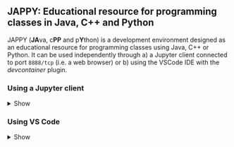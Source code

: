 ## JAPPY: Educational resource for programming classes in  Java,  C++ and Python

JAPPY (**JA**va, c**PP** and p**Y**thon) is a development environment designed as an educational resource for programming classes using Java, C++ or Python. It can be used independently through a) a Jupyter client connected to port `8888/tcp` (i.e. a web browser) or b) using the VSCode IDE with the *devcontainer* plugin.

### Using a Jupyter client

<details>
<summary>Show</summary>

To use JAPPY with a Jupyter client, you must use the [_docker-compose.yml_](classroom/docker-compose.yml) file available in the [_classroom_](classroom/) directory.

```
services:
  jappy:
    platform: linux/amd64
    image: gastudil/courses:jappy-vscode
    container_name: dev-jappy
    hostname: dev-jappy
    ports:
      - 8888:8888
    volumes:
      - ./workspace:/home/devuser/workspace
    ...
```
>Note: If the host is a computer with arm architecture (for example, mac computers with Mx processor), the `platform` field must be changed to `linux/arm64`.

Assuming the [_docker-compose.yml_](classroom/docker-compose.yml)  file is copied to a directory called `classroom`, a possible file structure to use with JAPPY is:

><pre>
>classroom/
>    └── docker-compose.yml
></pre>

When deploying this setup, docker compose maps the container port `8888/tcp` to port `8888/tcp` of the host as specified in the compose file. Also, the docker compose file maps the local directory named `workspace` to the `/home/devuser/workspace` directory located in the container. This allows work files to be stored in the container and persisted on the host. When the container is started, if the workspace directory does not exist, it is automatically created.

><pre>
>classroom/
>    ├── workspace/
>    └── docker-compose.yml
></pre>

#### Deploy with docker compose

```
$ docker compose up -d
```

When you run this command, the following output is expected:

><pre>
>[+] Running 2/2
> ✔ Network classroom_back_net  Created
> ✔ Container dev-jappy         Started
></pre>

Optionally, you can check that containers are running and port mapping:

```
$ docker compose ps
```

><pre>
>NAME        IMAGE                            COMMAND                  SERVICE   CREATED          STATUS          PORTS
>dev-jappy   gastudil/courses:jappy-jupyter   "/usr/bin/supervisor…"   jappy     42 seconds ago   Up 41 seconds   80/tcp, 0.0.0.0:8888->8888/tcp
><pre>

Navigate to `http://localhost:8888` in your web browser to access Jupyter server. This jupyter server contains the kernels for Python, Java and C++. The *Jupyter Server Root* is mapped to current directory in the host (`classroom` directory in this example). The local directory `workspace`in the host is mapped to `/home/devuser/workspace` in the container.

<div align="center">
<img src="imgs/jupyter-dirs-03.png" width="90%">
</div>

Finally, to stop and remove the containers:

```
$ docker compose down
```
</details>

### Using VS Code

<details>
<summary>Show</summary>

To use JAPPY with VS Code, you must use the [_docker-compose.yml_](classroom/docker-compose.yml) and [_.devcontainer.json_](classroom/.devcontainer.json) files available in the classroom directory.

>`docker-compose.yml` file: 
>
>```
>services:
>  jappy:
>    platform: linux/amd64
>    image: gastudil/courses:jappy-vscode
>    container_name: dev-jappy
>    hostname: dev-jappy
>    ports:
>      - 8888:8888
>    volumes:
>      - ./workspace:/home/devuser/workspace
>    ...
>```
>
>
>`.devcontainer.json` file:
>
>```
>{
>    "dockerComposeFile": "docker-compose.yml",
>    "service": "jappy",
>    "remoteUser": "devuser",
>    
>    "workspaceMount": "source=${localWorkspaceFolder},target=/home/devuser/workspace/${localWorkspaceFolderBasename},type=bind,consistency=consistent",
>    "workspaceFolder": "/home/devuser/workspace",
>    ...
>}
>```

It is recommended to enable the "Open with VS Code" option. On Windows, this option is enabled during the Docker Desktop installation. On MacOS, the procedure described in [_this file_](vscode-macos-menu-contextual.md) should be performed.


Assuming both files ([_docker-compose.yml_](classroom/docker-compose.yml)  and [_.devcontainer.json_](classroom/.devcontainer.json)) are copied to a directory called `classroom`, a possible file structure to use with JAPPY is:

><pre>
>classroom/
>    ├── .devcontainer.json
>    └── docker-compose.yml
></pre>

</details>
